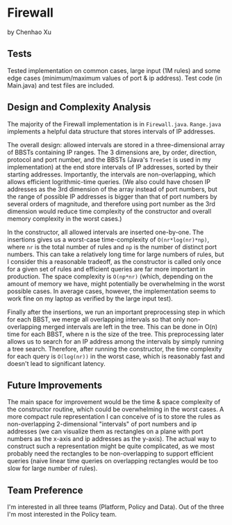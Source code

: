 # Firewall
by Chenhao Xu  

## Tests
Tested implementation on common cases, large input (1M rules) and some edge cases (minimum/maximum values of port & ip address). Test code (in Main.java) and test files are included.  

## Design and Complexity Analysis  
The majority of the Firewall implementation is in `Firewall.java`. `Range.java` implements a helpful data structure that stores intervals of IP addresses.

The overall design: allowed intervals are stored in a three-dimensional array of BBSTs containing IP ranges. The 3 dimensions are, by order, direction, protocol and port number, and the BBSTs (Java's `TreeSet` is used in my implementation) at the end store intervals of IP addresses, sorted by their starting addresses. Importantly, the intervals are non-overlapping, which allows efficient logrithmic-time queries. (We also could have chosen IP addresses as the 3rd dimension of the array instead of port numbers, but the range of possible IP addresses is bigger than that of port numbers by several orders of magnitude, and therefore using port number as the 3rd dimension would reduce time complexity of the constructor and overall memory complexity in the worst cases.)  
  
In the constructor, all allowed intervals are inserted one-by-one. The insertions gives us a worst-case time-complexity of `O(nr*log(nr)*np)`, where `nr` is the total number of rules and `np` is the number of distinct port numbers. This can take a relatively long time for large numbers of rules, but I consider this a reasonable tradeoff, as the constructor is called only once for a given set of rules and efficient queries are far more important in production. The space complexity is `O(np*nr)` (which, depending on the amount of memory we have, might potentially be overwhelming in the worst possible cases. In average cases, however, the implementation seems to work fine on my laptop as verified by the large input test).  
  
Finally after the insertions, we run an important preprocessing step in which for each BBST, we merge all overlapping intervals so that only non-overlapping merged intervals are left in the tree. This can be done in O(n) time for each BBST, where n is the size of the tree. This preprocessing later allows us to search for an IP address among the intervals by simply running a tree search. Therefore, after running the constructor, the time complexity for each query is `O(log(nr))` in the worst case, which is reasonably fast and doesn't lead to significant latency.  

## Future Improvements
The main space for improvement would be the time & space complexity of the constructor routine, which could be overwhelming in the worst cases. A more compact rule representation I can conceive of is to store the rules as non-overlapping 2-dimensional "intervals" of port numbers and ip addresses (we can visualize them as rectangles on a plane with port numbers as the x-axis and ip addresses as the y-axis). The actual way to construct such a representation might be quite complicated, as we most probably need the rectangles to be non-overlapping to support efficient queries (naive linear time queries on overlapping rectangles would be too slow for large number of rules).

## Team Preference
I'm interested in all three teams (Platform, Policy and Data). Out of the three I'm most interested in the Policy team.